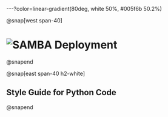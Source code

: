 
---?color=linear-gradient(80deg, white 50%, #005f6b 50.2%)

@snap[west span-40]
# ![SAMBA Deployment](https://onetapbeyond.github.io/resource/img/samba/new-samba-deploy.jpg)
@snapend

@snap[east span-40 h2-white]
## Style Guide for Python Code
@snapend
